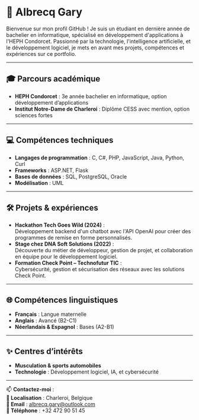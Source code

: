# 👋 Albrecq Gary

Bienvenue sur mon profil GitHub ! Je suis un étudiant en dernière année de bachelier en informatique, spécialisé en développement d'applications à l'HEPH Condorcet. Passionné par la technologie, l'intelligence artificielle, et le développement logiciel, je mets en avant mes projets, compétences et expériences sur ce portfolio.

---

## 🎓 Parcours académique
- **HEPH Condorcet** : 3e année bachelier en informatique, option développement d’applications  
- **Institut Notre-Dame de Charleroi** : Diplôme CESS avec mention, option sciences fortes

---

## 💻 Compétences techniques
- **Langages de programmation** : C, C#, PHP, JavaScript, Java, Python, Curl  
- **Frameworks** : ASP.NET, Flask  
- **Bases de données** : SQL, PostgreSQL, Oracle  
- **Modélisation** : UML  

---

## 🛠️ Projets & expériences
- **Hackathon Tech Goes Wild (2024)** :  
  Développement backend d'un chatbot avec l'API OpenAI pour créer des programmes de remise en forme personnalisés.  
- **Stage chez DNA Soft Solutions (2022)** :  
  Découverte du métier de développeur, gestion de projet, et collaboration en équipe pour le développement logiciel.  
- **Formation Check Point – Technofutur TIC** :  
  Cybersécurité, gestion et sécurisation des réseaux avec les solutions Check Point.  

---

## 🌐 Compétences linguistiques
- **Français** : Langue maternelle  
- **Anglais** : Avancé (B2-C1)  
- **Néerlandais & Espagnol** : Bases (A2-B1)

---

## ✨ Centres d’intérêts
- **Musculation & sports automobiles**  
- **Technologie** : Développement logiciel, IA, et cybersécurité  

---

📫 **Contactez-moi** :  
**📍 Localisation** : Charleroi, Belgique  
**📧 Email** : albrecq.gary@outlook.com  
**📱 Téléphone** : +32 472 90 51 45  
